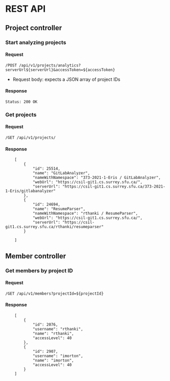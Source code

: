 # REST API
## Project controller
### Start analyzing projects
#### Request
`/POST /api/v1/projects/analytics?serverUrl${serverUrl}&accessToken=${accessToken}`
 * Request body: expects a JSON array of project IDs
#### Response

    Status: 200 OK

### Get projects
#### Request
`/GET /api/v1/projects/`
#### Response
        [
            {
                "id": 25514,
                "name": "GitLabAnalyzer",
                "nameWithNamespace": "373-2021-1-Eris / GitLabAnalyzer",
                "webUrl": "https://csil-git1.cs.surrey.sfu.ca/",
                "serverUrl": "https://csil-git1.cs.surrey.sfu.ca/373-2021-1-Eris/gitlabanalyzer"
            },
            {
                "id": 24694,
                "name": "ResumeParser",
                "nameWithNamespace": "rthanki / ResumeParser",
                "webUrl": "https://csil-git1.cs.surrey.sfu.ca/",
                "serverUrl": "https://csil-git1.cs.surrey.sfu.ca/rthanki/resumeparser"
            }
        
        ]

## Member controller
### Get members by project ID
#### Request
`/GET /api/v1/members?projectId=${projectId}`
#### Response
        [
            {
                "id": 2076,
                "username": "rthanki",
                "name": "rthanki",
                "accessLevel": 40
            },
            {
                "id": 2907,
                "username": "imorton",
                "name": "imorton",
                "accessLevel": 40
            }
        ]
    